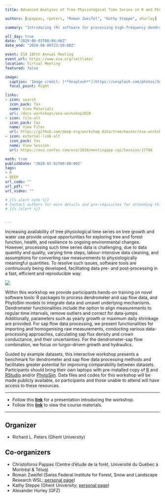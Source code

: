 ```yaml
---
title: Advanced Analyses of Tree Physiological Time Series in R and PhytoSim

authors: [cpappas, rpeters, "Roman Zweifel", "Kathy Steppe", ahurley]

summary: "Introducing (R) software for processing high-frequency dendrometer and sapflow data."

all_day: true
date: "2020-08-03T08:00:00Z"
date_end: "2020-08-06T23:59:00Z"

event: ESA 105th Annual Meeting 
event_url: https://www.esa.org/saltlake/
location: Virtual Meeting
featured: false

image:
  caption: 'Image credit: [**Unsplash**](https://unsplash.com/photos/Sg9j3QqOpTo)'
  focal_point: Right

links:
- icon: search
  icon_pack: fas
  name: View Materials
  url: /docs-workshops/esa-workshop2020
- icon: file-alt
  icon_pack: fas
  name: View Files
  url: https://github.com/deep-org/workshop_data/tree/master/esa-workshop2020
- icon: external-link-alt
  icon_pack: fas
  name: View Session
  url: https://eco.confex.com/eco/2020/meetingapp.cgi/Session/17788

math: true
publishDate: "2020-07-01T00:00:00Z"
tags:
- R
- DEEP
url_code: ""
url_pdf: ""
url_video: ""

# {{% alert note %}}
# Contact authors for more details and pre-requisites for attending this course.
# {{% /alert %}}


---
```



Increasing availability of tree physiological time series on tree growth and water use provide unique opportunities for exploring tree and forest function, health, and resilience to ongoing environmental changes.
However, processing such time series data is challenging, due to data quantity and quality, varying time steps, labour-intensive data cleaning, and assumptions for converting raw measurements to physiologically meaningful quantities. 
To resolve such issues, software tools are continuously being developed, facilitating data pre- and post-processing in a fast, efficient and reproducible way.

![](https://raw.githubusercontent.com/deep-org/workshop_data/master/esa-workshop2020/Sap%20flow%20gif-min.gif)


Within this workshop we provide participants hands-on training on novel software tools: R packages to process dendrometer and sap flow data, and PhytoSim models to integrate data and unravel underlying mechanisms.
Dendrometer functionalities include the option to align measurements to regular time intervals, remove outliers and correct for data-jumps.
Additionally, parameters such as yearly growth or maximum daily shrinkage are provided.
For sap flow data processing, we present functionalities for importing and homogenising raw measurements, conducting various data-processing approaches, calculating sap flux density and crown conductance, and their uncertainties.
For the dendrometer-sap flow combination, we focus on turgor-driven growth and hydraulics.

Guided by example datasets, this interactive workshop presents a benchmark for dendrometer and sap flow data processing methods and facilitates greater potential for improving comparability between datasets.
Participants should bring their own laptops with pre-installed copy of [R](http://r-project.org) and [RStudio](http://rstudio.com) and/or [PhytoSim](http://phyto-it.com). 
Data files and codes for this workshop will be made publicly available, so participants and those unable to attend will have access to these resources.

___

- Follow this [**link**](https://raw.githubusercontent.com/deep-org/workshop_data/master/esa-workshop2020/WK%2021%20-%20Advanced%20Analyses%20of%20Tree%20Physiological%20Time%20Series%20in%20R%20and%20PhytoSim.pdf) for a presentation introducing the workshop.
- Follow this [**link**](/docs-workshops/esa-workshop2020) to view the course materials.
___


## Organizer

- Richard L. Peters (Ghent University)

## Co-organizers
 
- Christoforos Pappas (Centre d’étude de la forêt, Université du Québec à Montréal & Téluq)
- Roman Zweifel (Swiss Federal Institute for Forest, Snow and Landscape Research WSL; [personal page](https://www.wsl.ch/de/mitarbeitende/zweifel.html))
- Kathy Steppe (Ghent University; [personal page](https://www.plantecology.ugent.be/people/))
- Alexander Hurley (GFZ)
